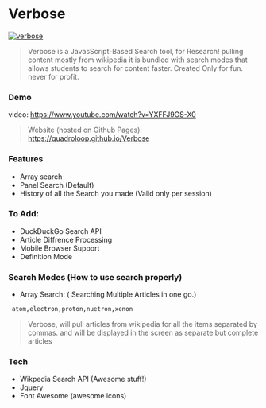 # Verbose
[![verbose](https://quadroloop.github.io/Verbose/img/verbose-app.png)](https://nodesource.com/products/nsolid)

> Verbose is a JavasScript-Based Search tool, for Research! pulling content mostly from wikipedia it is bundled with search modes that allows students to search for content faster. Created Only for fun. never for profit.

### Demo
 video: https://www.youtube.com/watch?v=YXFFJ9GS-X0
 > Website (hosted on Github Pages): https://quadroloop.github.io/Verbose

### Features
 - Array search
 - Panel Search (Default)
 - History of all the Search you made (Valid only per session)


### To Add:
 - DuckDuckGo Search API
 - Article Diffrence Processing
 - Mobile Browser Support
 - Definition Mode

### Search Modes (How to use search properly)
- Array Search: ( Searching Multiple Articles in one go.)
```sh
 atom,electron,proton,nuetron,xenon
```
> Verbose, will pull articles from wikipedia for all the items separated by commas.
> and will be displayed in the screen as separate but complete articles

### Tech
- Wikpedia Search API (Awesome stuff!)
- Jquery
- Font Awesome (awesome icons)
